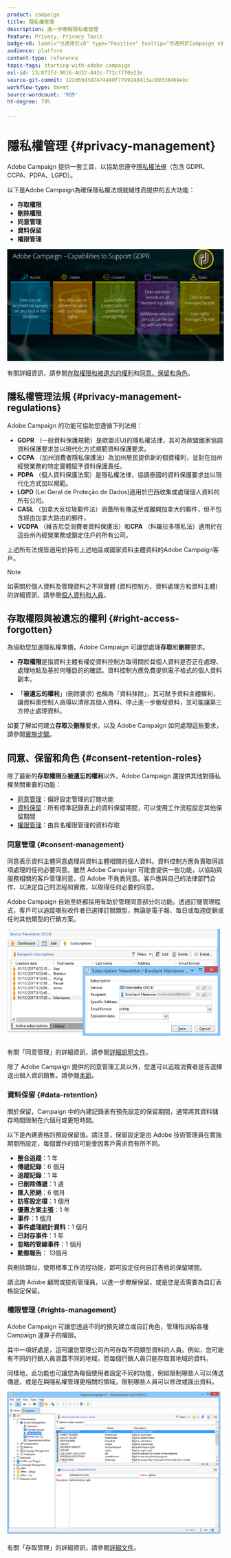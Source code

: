 ```yaml
---
product: campaign
title: 隱私權管理
description: 進一步瞭解隱私權管理
feature: Privacy, Privacy Tools
badge-v8: label="也適用於v8" type="Positive" tooltip="亦適用於Campaign v8"
audience: platform
content-type: reference
topic-tags: starting-with-adobe-campaign
exl-id: 23c873fd-9016-4d32-842c-772cfff0e23e
source-git-commit: 122d69d3d7474480f7799248413ac89338469ebc
workflow-type: tm+mt
source-wordcount: '909'
ht-degree: 79%

---
```


# 隱私權管理 {#privacy-management}

Adobe Campaign 提供一套工具，以協助您遵守[隱私權法規](#privacy-management-regulations)（包含 GDPR、CCPA、PDPA、LGPD）。

以下是Adobe Campaign為確保隱私權法規就緒性而提供的五大功能：

* **存取權限**
* **刪除權限**
* **同意管理**
* **資料保留**
* **權限管理**

![](assets/privacy-gdpr-use-cases.png)

有關詳細資訊，請參閱[存取權限和被遺忘的權利](#right-access-forgotten)和[同意、保留和角色](#consent-retention-roles)。

<!--This section presents general information on what Privacy management is and the features provided by Adobe Campaign to manage the [Right to Access and Right to be Forgotten](#right-access-forgotten).

It also contains information on important features to manage Privacy ([Consent, Retention and Roles](#consent-retention-roles)), as well as best practices to help you with your Privacy compliance when using Adobe Campaign.-->

## 隱私權管理法規 {#privacy-management-regulations}

Adobe Campaign 的功能可協助您遵循下列法規：

* **GDPR** （一般資料保護規範）是歐盟(EU)的隱私權法律，其可為歐盟國家協調資料保護要求並以現代化方式規範資料保護要求。
* **CCPA** （加州消費者隱私保護法）為加州居民提供新的個資權利，並對在加州經營業務的特定實體賦予資料保護責任。
* **PDPA** （個人資料保護法案）是隱私權法律，協調泰國的資料保護要求並以現代化方式加以規範。
* **LGPD** (Lei Geral de Proteção de Dados)適用於巴西收集或處理個人資料的所有公司。
* **CASL** （加拿大反垃圾郵件法）涵蓋所有傳送至或離開加拿大的郵件，但不包含經由加拿大路由的郵件，
* **VCDPA** （維吉尼亞消費者資料保護法）和&#x200B;**CPA** （科羅拉多隱私法）適用於在這些州內經營業務或鎖定住戶的所有公司。

上述所有法規皆適用於持有上述地區或國家資料主體資料的Adobe Campaign客戶。

<!--Several Privacy capabilities are available in Adobe Campaign, including consent management, data retention settings, and rights management. See [Consent, Retention and Roles](#consent-retention-roles). In addition to this, Adobe Campaign helps facilitate your readiness as Data Controller for certain Privacy requests. See [Right to Access and Right to be Forgotten](#right-access-forgotten).-->

>[!NOTE]
>
>如需關於個人資料及管理資料之不同實體 (資料控制方、資料處理方和資料主體) 的詳細資訊，請參閱[個人資料和人員](../../platform/using/privacy-and-recommendations.md#personal-data)。

## 存取權限與被遺忘的權利 {#right-access-forgotten}

為協助您加速隱私權準備，Adobe Campaign 可讓您處理&#x200B;**存取**&#x200B;和&#x200B;**刪除**&#x200B;要求。

* **存取權限**&#x200B;是指資料主體有權從資料控制方取得關於其個人資料是否正在處理、處理地點及基於何種目的的確認。資料控制方應免費提供電子格式的個人資料副本。

* 「**被遺忘的權利**」(刪除要求) 也稱為「資料抹除」，其可賦予資料主體權利，讓資料庫控制人員得以清除其個人資料、停止進一步散發資料，並可能讓第三方停止處理資料。

如要了解如何建立&#x200B;**存取**&#x200B;及&#x200B;**刪除**&#x200B;要求，以及 Adobe Campaign 如何處理這些要求，請參閱[實施步驟](../../platform/using/privacy-requests.md)。

<!--Tutorials on Privacy management in Campaign Standard are also available [here](https://experienceleague.adobe.com/docs/campaign-standard-learn/tutorials/privacy/privacy-overview.html?lang=zh-Hant).
https://experienceleague.adobe.com/docs/campaign-standard-learn/tutorials/privacy/privacy-overview.html-->

## 同意、保留和角色 {#consent-retention-roles}

除了最新的&#x200B;**存取權限**&#x200B;及&#x200B;**被遺忘的權利**&#x200B;以外，Adobe Campaign 還提供其他對隱私權至關重要的功能：

* [同意管理](#consent-management)：偏好設定管理的訂閱功能
* [資料保留](#data-retention)：所有標準記錄表上的資料保留期間，可以使用工作流程設定其他保留期間
* [權限管理](#rights-management)：由具名權限管理的資料存取

### 同意管理 {#consent-management}

同意表示資料主體同意處理與資料主體相關的個人資料。資料控制方應負責取得該項處理的任何必要同意。雖然 Adobe Campaign 可能會提供一些功能，以協助與服務相關的客戶管理同意，但 Adobe 不負責同意。客戶應與自己的法律部門合作，以決定自己的流程和實務，以取得任何必要的同意。

Adobe Campaign 自始至終都採用有助於管理同意部分的功能。透過訂閱管理程式，客戶可以追蹤哪些收件者已選擇訂閱類型，無論是電子報、每日或每週促銷或任何其他類型的行銷方案。

![](assets/privacy-consent-management.png)

有關「同意管理」的詳細資訊，請參閱[詳細說明文件](../../delivery/using/managing-subscriptions.md)。

除了 Adobe Campaign 提供的同意管理工具以外，您還可以追蹤消費者是否選擇退出個人資訊銷售。請參閱[本節](../../platform/using/privacy-requests.md#sale-of-personal-information-ccpa)。

### 資料保留 {#data-retention}

關於保留，Campaign 中的內建記錄表有預先設定的保留期間，通常將其資料儲存時間限制在六個月或更短時間。

以下是內建表格的預設保留值。請注意，保留設定是由 Adobe 技術管理員在實施期間所設定，每個實作的值可能會因客戶需求而有所不同。

* **整合追蹤**：1 年
* **傳遞記錄**：6 個月
* **追蹤記錄**：1 年
* **已刪除傳遞**：1 週
* **匯入拒絕**：6 個月
* **訪客設定檔**：1 個月
* **優惠方案主張**：1 年
* **事件**：1 個月
* **事件處理統計資料**：1 個月
* **已封存事件**：1 年
* **忽略的管線事件**：1 個月
* **動態報告**： 13個月

與刪除類似，使用標準工作流程功能，即可設定任何自訂表格的保留期間。

請洽詢 Adobe 顧問或技術管理員，以進一步瞭解保留，或是您是否需要為自訂表格設定保留。

### 權限管理 {#rights-management}

Adobe Campaign 可讓您透過不同的預先建立或自訂角色，管理指派給各種 Campaign 運算子的權限。

其中一項好處是，這可讓您管理公司內可存取不同類型資料的人員。例如，您可能有不同的行銷人員涵蓋不同的地域，而每個行銷人員只能存取其地域的資料。

同樣地，此功能也可讓您為每個使用者設定不同的功能，例如限制哪些人可以傳送傳遞，或是在與隱私權管理更相關的領域，限制哪些人員可以修改或匯出資料。

![](assets/privacy-user-management.png)

有關「存取管理」的詳細資訊，請參閱[詳細文件](../../platform/using/access-management.md)。
